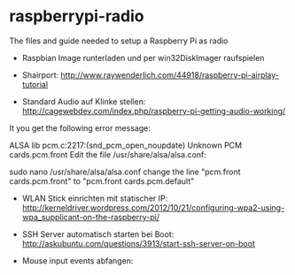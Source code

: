 raspberrypi-radio
=================

The files and guide needed to setup a Raspberry Pi as radio


* Raspbian Image runterladen und per win32DiskImager raufspielen

* Shairport:
http://www.raywenderlich.com/44918/raspberry-pi-airplay-tutorial

* Standard Audio auf Klinke stellen:
http://cagewebdev.com/index.php/raspberry-pi-getting-audio-working/

It you get the following error message:

ALSA lib pcm.c:2217:(snd_pcm_open_noupdate) Unknown PCM cards.pcm.front
Edit the file /usr/share/alsa/alsa.conf:

sudo nano /usr/share/alsa/alsa.conf
change the line "pcm.front cards.pcm.front" to "pcm.front cards.pcm.default"


+ WLAN Stick einrichten mit statischer IP:
http://kerneldriver.wordpress.com/2012/10/21/configuring-wpa2-using-wpa_supplicant-on-the-raspberry-pi/

* SSH Server automatisch starten bei Boot:
http://askubuntu.com/questions/3913/start-ssh-server-on-boot

* Mouse input events abfangen:

